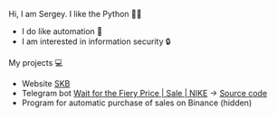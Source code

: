 Hi, I am Sergey. I like the Python 👨‍💻

* I do like automation 🤖
* I am interested in information security 🔒

My projects 💻
* Website [SKB](http://ooo-skb.ru/)
* Telegram bot [Wait for the Fiery Price | Sale | NIKE](https://t.me/nike_sale_bot) -> [Source code](https://github.com/sergo-code/nike-bot)
* Program for automatic purchase of sales on Binance (hidden)
